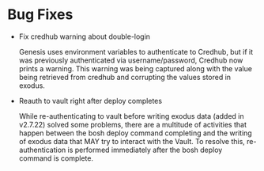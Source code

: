 # Bug Fixes

* Fix credhub warning about double-login

  Genesis uses environment variables to authenticate to Credhub, but if it was
  previously authenticated via username/password, Credhub now prints a
  warning.  This warning was being captured along with the value being
  retrieved from credhub and corrupting the values stored in exodus.

* Reauth to vault right after deploy completes

  While re-authenticating to vault before writing exodus data (added in
  v2.7.22) solved some problems, there are a multitude of activities that
  happen between the bosh deploy command completing and the writing of
  exodus data that MAY try to interact with the Vault.  To resolve this,
  re-authentication is performed immediately after the bosh deploy command
  is complete.
